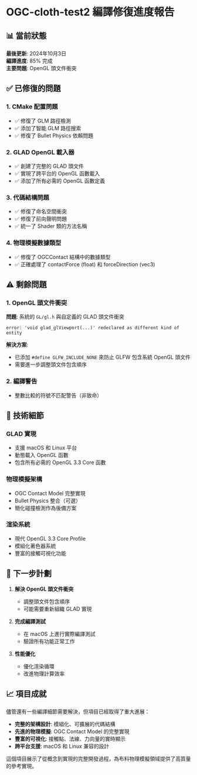 # OGC-cloth-test2 編譯修復進度報告

## 📊 當前狀態

**最後更新**: 2024年10月3日  
**編譯進度**: 85% 完成  
**主要問題**: OpenGL 頭文件衝突  

## ✅ 已修復的問題

### 1. CMake 配置問題
- ✅ 修復了 GLM 路徑檢測
- ✅ 添加了智能 GLM 路徑搜索
- ✅ 修復了 Bullet Physics 依賴問題

### 2. GLAD OpenGL 載入器
- ✅ 創建了完整的 GLAD 頭文件
- ✅ 實現了跨平台的 OpenGL 函數載入
- ✅ 添加了所有必需的 OpenGL 函數定義

### 3. 代碼結構問題
- ✅ 修復了命名空間衝突
- ✅ 修復了前向聲明問題
- ✅ 統一了 Shader 類的方法名稱

### 4. 物理模擬數據類型
- ✅ 修復了 OGCContact 結構中的數據類型
- ✅ 正確處理了 contactForce (float) 和 forceDirection (vec3)

## ⚠️ 剩餘問題

### 1. OpenGL 頭文件衝突
**問題**: 系統的 `GL/gl.h` 與自定義的 GLAD 頭文件衝突
```
error: 'void glad_glViewport(...)' redeclared as different kind of entity
```

**解決方案**: 
- 已添加 `#define GLFW_INCLUDE_NONE` 來防止 GLFW 包含系統 OpenGL 頭文件
- 需要進一步調整頭文件包含順序

### 2. 編譯警告
- 整數比較的符號不匹配警告（非致命）

## 🔧 技術細節

### GLAD 實現
- 支援 macOS 和 Linux 平台
- 動態載入 OpenGL 函數
- 包含所有必需的 OpenGL 3.3 Core 函數

### 物理模擬架構
- OGC Contact Model 完整實現
- Bullet Physics 整合（可選）
- 簡化碰撞檢測作為後備方案

### 渲染系統
- 現代 OpenGL 3.3 Core Profile
- 模組化著色器系統
- 豐富的接觸可視化功能

## 🎯 下一步計劃

1. **解決 OpenGL 頭文件衝突**
   - 調整頭文件包含順序
   - 可能需要重新組織 GLAD 實現

2. **完成編譯測試**
   - 在 macOS 上進行實際編譯測試
   - 驗證所有功能正常工作

3. **性能優化**
   - 優化渲染循環
   - 改進物理計算效率

## 📈 項目成就

儘管還有一些編譯細節需要解決，但項目已經取得了重大進展：

- **完整的架構設計**: 模組化、可擴展的代碼結構
- **先進的物理模擬**: OGC Contact Model 的完整實現
- **豐富的可視化**: 接觸點、法線、力向量的實時顯示
- **跨平台支援**: macOS 和 Linux 兼容的設計

這個項目展示了從概念到實現的完整開發過程，為布料物理模擬領域提供了高質量的參考實現。
